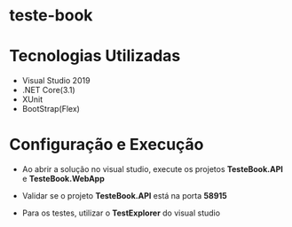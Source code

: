 # teste-book

# Tecnologias Utilizadas
- Visual Studio 2019
- .NET Core(3.1)
- XUnit
- BootStrap(Flex)

# Configuração e Execução
- Ao abrir a solução no visual studio, execute os projetos **TesteBook.API** e **TesteBook.WebApp**
- Validar se o projeto **TesteBook.API** está na porta **58915**

- Para os testes, utilizar o **TestExplorer** do visual studio

